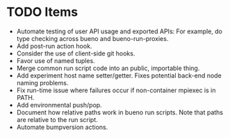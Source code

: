 # TODO Items

* Automate testing of user API usage and exported APIs:
  For example, do type checking across bueno and bueno-run-proxies.
* Add post-run action hook.
* Consider the use of client-side git hooks.
* Favor use of named tuples.
* Merge common run script code into an public, importable thing.
* Add experiment host name setter/getter. Fixes potential back-end node naming
  problems.
* Fix run-time issue where failures occur if non-container mpiexec is in PATH.
* Add environmental push/pop.
* Document how relative paths work in bueno run scripts. Note
  that paths are relative to the run script.
* Automate bumpversion actions.
